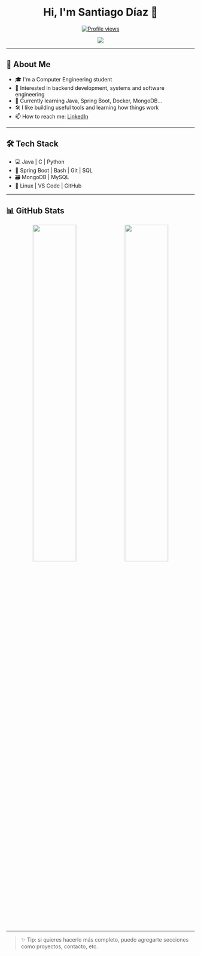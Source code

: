 <h1 align="center">Hi, I'm Santiago Díaz 👋</h1>
<p align="center">
  <a href="https://github.com/SantiagoDiaz">
    <img src="https://komarev.com/ghpvc/?username=SantiagoDiaz&label=Profile%20views&color=0e75b6&style=flat" alt="Profile views"/>
  </a>
</p>

<p align="center">
  <a href="https://github.com/SantiagoDiaz">
    <img src="https://readme-typing-svg.herokuapp.com?lines=Computer+Engineering+Student;Backend+Dev+in+Progress;Always+learning+new+things&center=true&width=380&height=45" />
  </a>
</p>

---

## 🚀 About Me

- 🎓 I'm a Computer Engineering student
- 🔧 Interested in backend development, systems and software engineering
- 🌱 Currently learning Java, Spring Boot, Docker, MongoDB...
- 🛠️ I like building useful tools and learning how things work
- 📫 How to reach me: [LinkedIn](https://www.linkedin.com/in/santiago-díaz-tituaña-932843230/) 

---

## 🛠️ Tech Stack

- 💻 Java | C | Python
- 🧰 Spring Boot | Bash | Git | SQL
- 🗃️ MongoDB | MySQL
- 🔧 Linux | VS Code | GitHub

---

## 📊 GitHub Stats

<p align="center">
  <img width="48%" src="https://github-readme-stats.vercel.app/api?username=SantiagoDiaz&show_icons=true&theme=default" />
  <img width="48%" src="https://github-readme-streak-stats.herokuapp.com?user=SantiagoDiaz&theme=default" />
</p>

---

> ✨ Tip: si quieres hacerlo más completo, puedo agregarte secciones como proyectos, contacto, etc.
